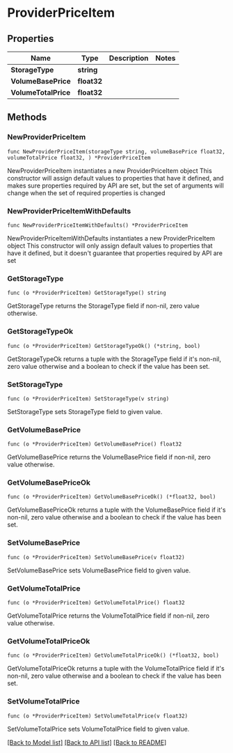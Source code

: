 # ProviderPriceItem

## Properties

Name | Type | Description | Notes
------------ | ------------- | ------------- | -------------
**StorageType** | **string** |  | 
**VolumeBasePrice** | **float32** |  | 
**VolumeTotalPrice** | **float32** |  | 

## Methods

### NewProviderPriceItem

`func NewProviderPriceItem(storageType string, volumeBasePrice float32, volumeTotalPrice float32, ) *ProviderPriceItem`

NewProviderPriceItem instantiates a new ProviderPriceItem object
This constructor will assign default values to properties that have it defined,
and makes sure properties required by API are set, but the set of arguments
will change when the set of required properties is changed

### NewProviderPriceItemWithDefaults

`func NewProviderPriceItemWithDefaults() *ProviderPriceItem`

NewProviderPriceItemWithDefaults instantiates a new ProviderPriceItem object
This constructor will only assign default values to properties that have it defined,
but it doesn't guarantee that properties required by API are set

### GetStorageType

`func (o *ProviderPriceItem) GetStorageType() string`

GetStorageType returns the StorageType field if non-nil, zero value otherwise.

### GetStorageTypeOk

`func (o *ProviderPriceItem) GetStorageTypeOk() (*string, bool)`

GetStorageTypeOk returns a tuple with the StorageType field if it's non-nil, zero value otherwise
and a boolean to check if the value has been set.

### SetStorageType

`func (o *ProviderPriceItem) SetStorageType(v string)`

SetStorageType sets StorageType field to given value.


### GetVolumeBasePrice

`func (o *ProviderPriceItem) GetVolumeBasePrice() float32`

GetVolumeBasePrice returns the VolumeBasePrice field if non-nil, zero value otherwise.

### GetVolumeBasePriceOk

`func (o *ProviderPriceItem) GetVolumeBasePriceOk() (*float32, bool)`

GetVolumeBasePriceOk returns a tuple with the VolumeBasePrice field if it's non-nil, zero value otherwise
and a boolean to check if the value has been set.

### SetVolumeBasePrice

`func (o *ProviderPriceItem) SetVolumeBasePrice(v float32)`

SetVolumeBasePrice sets VolumeBasePrice field to given value.


### GetVolumeTotalPrice

`func (o *ProviderPriceItem) GetVolumeTotalPrice() float32`

GetVolumeTotalPrice returns the VolumeTotalPrice field if non-nil, zero value otherwise.

### GetVolumeTotalPriceOk

`func (o *ProviderPriceItem) GetVolumeTotalPriceOk() (*float32, bool)`

GetVolumeTotalPriceOk returns a tuple with the VolumeTotalPrice field if it's non-nil, zero value otherwise
and a boolean to check if the value has been set.

### SetVolumeTotalPrice

`func (o *ProviderPriceItem) SetVolumeTotalPrice(v float32)`

SetVolumeTotalPrice sets VolumeTotalPrice field to given value.



[[Back to Model list]](../README.md#documentation-for-models) [[Back to API list]](../README.md#documentation-for-api-endpoints) [[Back to README]](../README.md)


